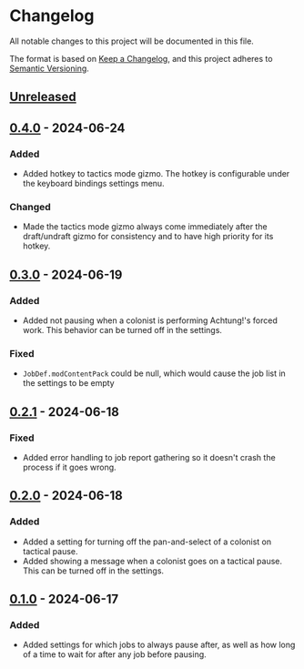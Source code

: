 # Changelog

All notable changes to this project will be documented in this file.

The format is based on [Keep a Changelog](https://keepachangelog.com/en/1.0.0/),
and this project adheres to [Semantic Versioning](https://semver.org/spec/v2.0.0.html).

## [Unreleased]

## [0.4.0] - 2024-06-24

### Added

-   Added hotkey to tactics mode gizmo. The hotkey is configurable under the keyboard bindings settings menu.

### Changed

-   Made the tactics mode gizmo always come immediately after the draft/undraft gizmo for consistency and to have high priority for its hotkey.

## [0.3.0] - 2024-06-19

### Added

-   Added not pausing when a colonist is performing Achtung!'s forced work. This behavior can be turned off in the settings.

### Fixed

-   `JobDef.modContentPack` could be null, which would cause the job list in the settings to be empty

## [0.2.1] - 2024-06-18

### Fixed

-   Added error handling to job report gathering so it doesn't crash the process if it goes wrong.

## [0.2.0] - 2024-06-18

### Added

-   Added a setting for turning off the pan-and-select of a colonist on tactical pause.
-   Added showing a message when a colonist goes on a tactical pause. This can be turned off in the settings.

## [0.1.0] - 2024-06-17

### Added

-   Added settings for which jobs to always pause after, as well as how long of a time to wait for after any job before pausing.

[Unreleased]: https://github.com/ilyvion/TacticsModeRedux/compare/v0.4.0...HEAD
[0.4.0]: https://github.com/ilyvion/TacticsModeRedux/releases/tag/v0.3.0...v0.4.0
[0.3.0]: https://github.com/ilyvion/TacticsModeRedux/releases/tag/v0.2.1...v0.3.0
[0.2.1]: https://github.com/ilyvion/TacticsModeRedux/releases/tag/v0.2.0...v0.2.1
[0.2.0]: https://github.com/ilyvion/TacticsModeRedux/releases/tag/v0.1.0...v0.2.0
[0.1.0]: https://github.com/ilyvion/TacticsModeRedux/releases/tag/v0.1.0
